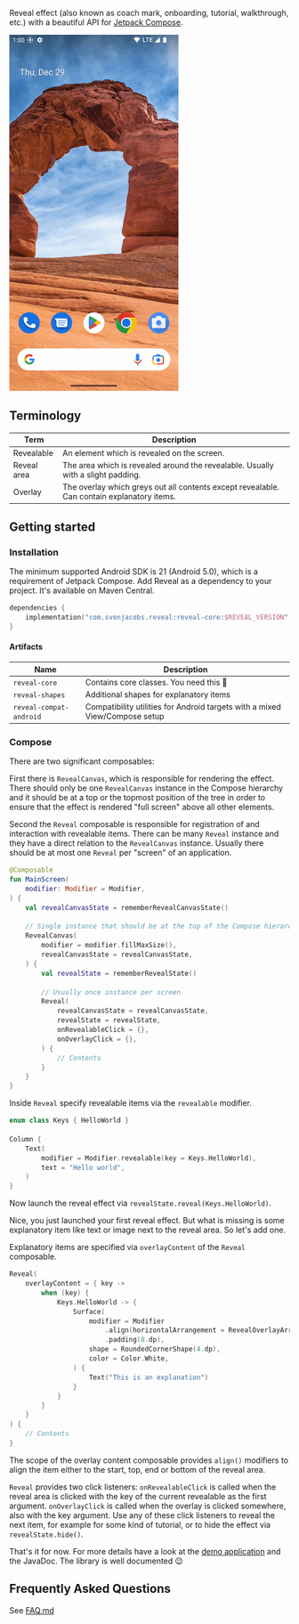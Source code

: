 Reveal effect (also known as coach mark, onboarding, tutorial, walkthrough, etc.)
with a beautiful API for [Jetpack Compose](https://developer.android.com/jetpack/compose).

![Demonstration](./assets/demo.gif)

## Terminology

| Term        | Description                                                                                |
|-------------|--------------------------------------------------------------------------------------------|
| Revealable  | An element which is revealed on the screen.                                                |
| Reveal area | The area which is revealed around the revealable. Usually with a slight padding.           |
| Overlay     | The overlay which greys out all contents except revealable. Can contain explanatory items. |

## Getting started

### Installation

The minimum supported Android SDK is 21 (Android 5.0), which is a requirement of Jetpack Compose.
Add Reveal as a dependency to your project. It's available on Maven Central.

```kotlin
dependencies {
    implementation("com.svenjacobs.reveal:reveal-core:$REVEAL_VERSION")
}
```

#### Artifacts

| Name                    | Description                                                                 |
|-------------------------|-----------------------------------------------------------------------------|
| `reveal-core`           | Contains core classes. You need this 🙂                                     |
| `reveal-shapes`         | Additional shapes for explanatory items                                     |
| `reveal-compat-android` | Compatibility utilities for Android targets with a mixed View/Compose setup |

### Compose

There are two significant composables:

First there is `RevealCanvas`, which is responsible for rendering the effect. There should only be
one `RevealCanvas` instance in the Compose hierarchy and it should be at a top or the topmost
position of the tree in order to ensure that the effect is rendered "full screen" above all other
elements.

Second the `Reveal` composable is responsible for registration of and interaction with revealable
items. There can be many `Reveal` instance and they have a direct relation to the `RevealCanvas`
instance. Usually there should be at most one `Reveal` per "screen" of an application.

```kotlin
@Composable
fun MainScreen(
    modifier: Modifier = Modifier,
) {
    val revealCanvasState = rememberRevealCanvasState()

    // Single instance that should be at the top of the Compose hierarchy
    RevealCanvas(
        modifier = modifier.fillMaxSize(),
        revealCanvasState = revealCanvasState,
    ) {
        val revealState = rememberRevealState()

        // Usually once instance per screen
        Reveal(
            revealCanvasState = revealCanvasState,
            revealState = revealState,
            onRevealableClick = {},
            onOverlayClick = {},
        ) {
            // Contents
        }
    }
}
```

Inside `Reveal` specify revealable items via the `revealable` modifier.

```kotlin
enum class Keys { HelloWorld }

Column {
    Text(
        modifier = Modifier.revealable(key = Keys.HelloWorld),
        text = "Hello world",
    )
}
```

Now launch the reveal effect via `revealState.reveal(Keys.HelloWorld)`.

Nice, you just launched your first reveal effect. But what is missing is some explanatory item like
text or image next to the reveal area. So let's add one.

Explanatory items are specified via `overlayContent` of the `Reveal` composable.

```kotlin
Reveal(
    overlayContent = { key ->
        when (key) {
            Keys.HelloWorld -> {
                Surface(
                    modifier = Modifier
                        .align(horizontalArrangement = RevealOverlayArrangement.Horizontal.Start)
                        .padding(8.dp),
                    shape = RoundedCornerShape(4.dp),
                    color = Color.White,
                ) {
                    Text("This is an explanation")
                }
            }
        }
    }
) {
    // Contents
}
```

The scope of the overlay content composable provides `align()` modifiers to align the item either to
the start, top, end or bottom of the reveal area.

`Reveal` provides two click listeners: `onRevealableClick` is called when the reveal area is clicked
with the key of the current revealable as the first argument. `onOverlayClick` is called when the
overlay is clicked somewhere, also with the key argument. Use any of these click listeners to reveal
the next item, for example for some kind of tutorial, or to hide the effect via
`revealState.hide()`.

That's it for now. For more details have a look at the [demo application](./demo-android) and the
JavaDoc. The library is well documented 😉

## Frequently Asked Questions

See [FAQ.md](FAQ.md)
